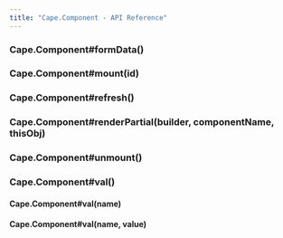 ```yaml
---
title: "Cape.Component - API Reference"
---
```


<a class="anchor" id="form-data"></a>
### Cape.Component#formData()

<a class="anchor" id="mount"></a>
### Cape.Component#mount(id)

<a class="anchor" id="refresh"></a>
### Cape.Component#refresh()

<a class="anchor" id="render-partial"></a>
### Cape.Component#renderPartial(builder, componentName, thisObj)

<a class="anchor" id="unmount"></a>
### Cape.Component#unmount()

<a class="anchor" id="val"></a>
### Cape.Component#val()

#### Cape.Component#val(name)

#### Cape.Component#val(name, value)

